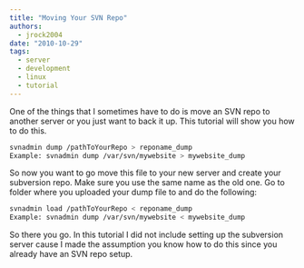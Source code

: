 ```yaml
---
title: "Moving Your SVN Repo"
authors:
  - jrock2004
date: "2010-10-29"
tags:
  - server
  - development
  - linux
  - tutorial
---
```


One of the things that I sometimes have to do is move an SVN repo to another server or you just want to back it up. This tutorial will show you how to do this.

```bash
svnadmin dump /pathToYourRepo > reponame_dump
Example: svnadmin dump /var/svn/mywebsite > mywebsite_dump
```

So now you want to go move this file to your new server and create your subversion repo. Make sure you use the same name as the old one. Go to folder where you uploaded your dump file to and do the following:

```bash
svnadmin load /pathToYourRepo < reponame_dump
Example: svnadmin dump /var/svn/mywebsite < mywebsite_dump
```

So there you go. In this tutorial I did not include setting up the subversion server cause I made the assumption you know how to do this since you already have an SVN repo setup.
